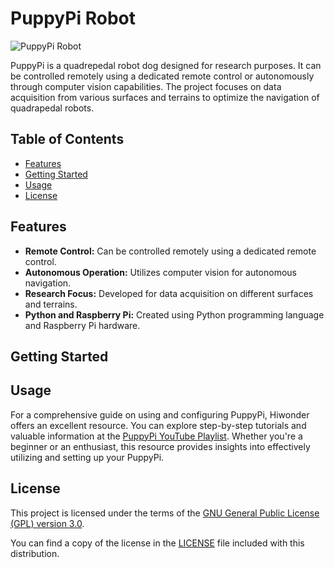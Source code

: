 # PuppyPi Robot

![PuppyPi Robot](./Images/puppypi.jpg)

PuppyPi is a quadrepedal robot dog designed for research purposes. It can be controlled remotely using a dedicated remote control or autonomously through computer vision capabilities. The project focuses on data acquisition from various surfaces and terrains to optimize the navigation of quadrapedal robots.

## Table of Contents

- [Features](#features)
- [Getting Started](#getting-started)
- [Usage](#usage)
- [License](#license)

## Features

- **Remote Control:** Can be controlled remotely using a dedicated remote control.
- **Autonomous Operation:** Utilizes computer vision for autonomous navigation.
- **Research Focus:** Developed for data acquisition on different surfaces and terrains.
- **Python and Raspberry Pi:** Created using Python programming language and Raspberry Pi hardware.

## Getting Started

## Usage

For a comprehensive guide on using and configuring PuppyPi, Hiwonder offers an excellent resource. You can explore step-by-step tutorials and valuable information at the [PuppyPi YouTube Playlist](https://www.youtube.com/playlist?list=PLFbzd0m6AcmLo13vgTbBB5OHAJsb1smPH). Whether you're a beginner or an enthusiast, this resource provides insights into effectively utilizing and setting up your PuppyPi.

## License

This project is licensed under the terms of the [GNU General Public License (GPL) version 3.0](LICENSE).

You can find a copy of the license in the [LICENSE](LICENSE) file included with this distribution.
